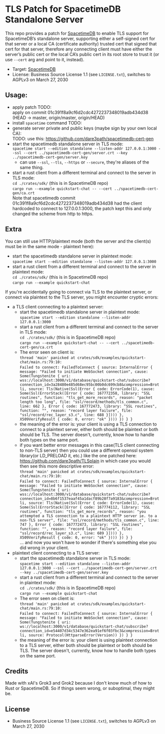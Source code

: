 # TLS Patch for SpacetimeDB Standalone Server

This repo provides a patch for [SpacetimeDB](https://github.com/clockworklabs/SpacetimeDB) to enable TLS support for SpacetimeDB’s standalone server, supporting either a self-signed cert for that server or a local CA (certificate authority) trusted cert that signed that cert for that server, therefore any connecting client must have either the server’s public cert or the local CA’s public cert in its root store to trust it (or use `--cert` arg and point to it, instead).

- Target: [SpacetimeDB](https://github.com/clockworklabs/SpacetimeDB)
- License: Business Source License 1.1 (see `LICENSE.txt`), switches to AGPLv3 on March 27, 2030

## Usage:
- apply patch TODO:  
apply on commit 01c391f8a9cf6d2cdc4272237348019adb434d38 (HEAD -> master, origin/master, origin/HEAD)
- install `spacetime` command TODO:
- generate server private and public keys (maybe sign by your own local CA):  
TODO: use this: https://github.com/dare3path/spacetimedb-cert-gen
- start the spacetimedb standalone server in TLS mode:  
  `spacetime start --edition standalone --listen-addr 127.0.0.1:3000 --ssl --cert ../spacetimedb-cert-gen/server.crt --key ../spacetimedb-cert-gen/server.key`
  - can use `--ssl`, `--tls`, `--https` or `--secure`, they're aliases of the same thing.
- start a rust client from a different terminal and connect to the server in TLS mode:  
  `cd ./crates/sdk/` (this is in SpacetimeDB repo)  
  `cargo run --example quickstart-chat -- --cert ../spacetimedb-cert-gen/ca.crt`  
  Note that spacetimedb commit 01c391f8a9cf6d2cdc4272237348019adb434d38 had the client hardcoded to connect to 127.0.0.1:3000, the patch kept this and only changed the scheme from http to https.

## Extra
You can still use HTTP/plaintext mode (both the server and the client(s) must be in the same mode - plaintext here):  
- start the spacetimedb standalone server in plaintext mode:  
  `spacetime start --edition standalone --listen-addr 127.0.0.1:3000`
- start a rust client from a different terminal and connect to the server in plaintext mode:  
  `cd ./crates/sdk/` (this is in SpacetimeDB repo)  
  `cargo run --example quickstart-chat`

If you're accidentally going to connect via TLS to the plaintext server, or connect via plaintext to the TLS server, you might encounter cryptic errors:
- a TLS client connecting to a plaintext server:
  - start the spacetimedb standalone server in plaintext mode:  
    `spacetime start --edition standalone --listen-addr 127.0.0.1:3000`
  - start a rust client from a different terminal and connect to the server in TLS mode:  
    `cd ./crates/sdk/` (this is in SpacetimeDB repo)  
    `cargo run --example quickstart-chat -- --cert ../spacetimedb-cert-gen/ca.crt`
  - The error seen on client is:  
`thread 'main' panicked at crates/sdk/examples/quickstart-chat/main.rs:79:10:`  
`Failed to connect: FailedToConnect { source: InternalError { message: "Failed to initiate WebSocket connection", cause: Some(Tungstenite { uri: wss://localhost:3000/v1/database/quickstart-chat/subscribe?connection_id=3a28480e485d68ec95bc00b0dc699cb8&compression=Brotli, source: Tls(Native(Ssl(Error { code: ErrorCode(1), cause: Some(Ssl(ErrorStack([Error { code: 167772358, library: "SSL routines", function: "tls_get_more_records", reason: "packet length too long", file: "ssl/record/methods/tls_common.c", line: 662 }, Error { code: 167772473, library: "SSL routines", function: "", reason: "record layer failure", file: "ssl/record/rec_layer_s3.c", line: 688 }]))) }, X509VerifyResult { code: 0, error: "ok" }))) }) } }`  
  - the meaning of the error is: your client is using a TLS connection to connect to a plaintext server, either both should be plaintext or both should be TLS. The server doesn't, currently, know how to handle both types on the same port.
  - if you want better error messages in this case(TLS client connecting to non-TLS server) then you could use a different openssl system library(or LD_PRELOAD it, etc.) like the one patched here: https://github.com/dare3path/TLSplain in which case you would then see this more descriptive error:  
`thread 'main' panicked at crates/sdk/examples/quickstart-chat/main.rs:79:10:`  
`Failed to connect: FailedToConnect { source: InternalError { message: "Failed to initiate WebSocket connection", cause: Some(Tungstenite { uri: wss://localhost:3000/v1/database/quickstart-chat/subscribe?connection_id=8b6f1537eaaf45a1dacf89b28f7a9183&compression=Brotli, source: Tls(Native(Ssl(Error { code: ErrorCode(1), cause: Some(Ssl(ErrorStack([Error { code: 167774112, library: "SSL routines", function: "tls_get_more_records", reason: "you attempted a TLS connection to a plaintext HTTP server ie. to a non-TLS server", file: "ssl/record/methods/tls_common.c", line: 747 }, Error { code: 167772473, library: "SSL routines", function: "", reason: "record layer failure", file: "ssl/record/rec_layer_s3.c", line: 689 }]))) }, X509VerifyResult { code: 0, error: "ok" }))) }) } }`  
  ... and now you won't have to wonder if there's something else you did wrong in your client.
- plaintext client connecting to a TLS server:
  - start the spacetimedb standalone server in TLS mode:  
    `spacetime start --edition standalone --listen-addr 127.0.0.1:3000 --ssl --cert ../spacetimedb-cert-gen/server.crt --key ../spacetimedb-cert-gen/server.key`
  - start a rust client from a different terminal and connect to the server in plaintext mode:  
    `cd ./crates/sdk/` (this is in SpacetimeDB repo)  
    `cargo run --example quickstart-chat`
  - The error seen on client is:  
`thread 'main' panicked at crates/sdk/examples/quickstart-chat/main.rs:79:10:`  
`Failed to connect: FailedToConnect { source: InternalError { message: "Failed to initiate WebSocket connection", cause: Some(Tungstenite { uri: ws://localhost:3000/v1/database/quickstart-chat/subscribe?connection_id=e54407d34c5347e362ea91ef6f03fbc3&compression=Brotli, source: Protocol(HttparseError(Version)) }) } }`  
  - the meaning of the error is: your client is using plaintext connection to a TLS server, either both should be plaintext or both should be TLS. The server doesn't, currently, know how to handle both types on the same port.
  
## Credits
Made with xAI's Grok3 and Grok2 because I don't know much of how to Rust or SpacetimeDB. So if things seem wrong, or suboptimal, they might be.

## License
- Business Source License 1.1 (see `LICENSE.txt`), switches to AGPLv3 on March 27, 2030

